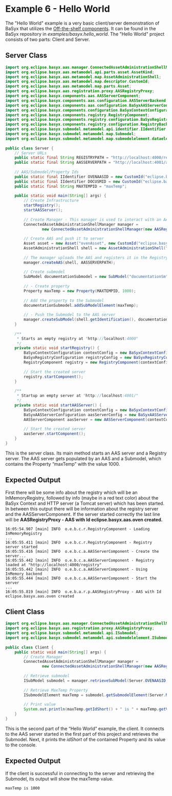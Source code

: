 # Example 6 - Hello World

The "Hello World" example is a very basic client/server demonstration of BaSyx that utilizes the [Off-the-shelf components](../../user_documentation/basyx_components/index.md). It can be found in the BaSyx repository in *examples/basyx.hello_world*. The "Hello World" project consists of two parts: Client and Server.

## Server Class

```java
import org.eclipse.basyx.aas.manager.ConnectedAssetAdministrationShellManager;
import org.eclipse.basyx.aas.metamodel.api.parts.asset.AssetKind;
import org.eclipse.basyx.aas.metamodel.map.AssetAdministrationShell;
import org.eclipse.basyx.aas.metamodel.map.descriptor.CustomId;
import org.eclipse.basyx.aas.metamodel.map.parts.Asset;
import org.eclipse.basyx.aas.registration.proxy.AASRegistryProxy;
import org.eclipse.basyx.components.aas.AASServerComponent;
import org.eclipse.basyx.components.aas.configuration.AASServerBackend;
import org.eclipse.basyx.components.aas.configuration.BaSyxAASServerConfiguration;
import org.eclipse.basyx.components.configuration.BaSyxContextConfiguration;
import org.eclipse.basyx.components.registry.RegistryComponent;
import org.eclipse.basyx.components.registry.configuration.BaSyxRegistryConfiguration;
import org.eclipse.basyx.components.registry.configuration.RegistryBackend;
import org.eclipse.basyx.submodel.metamodel.api.identifier.IIdentifier;
import org.eclipse.basyx.submodel.metamodel.map.Submodel;
import org.eclipse.basyx.submodel.metamodel.map.submodelelement.dataelement.property.Property;
 
public class Server {
	// Server URLs
	public static final String REGISTRYPATH = "http://localhost:4000/registry";
	public static final String AASSERVERPATH = "http://localhost:4001/aasServer";
 
	// AAS/Submodel/Property Ids
	public static final IIdentifier OVENAASID = new CustomId("eclipse.basyx.aas.oven");
	public static final IIdentifier DOCUSMID = new CustomId("eclipse.basyx.submodel.documentation");
	public static final String MAXTEMPID = "maxTemp";
 
	public static void main(String[] args) {
		// Create Infrastructure
		startRegistry();
		startAASServer();
 
		// Create Manager - This manager is used to interact with an AAS server
		ConnectedAssetAdministrationShellManager manager = 
				new ConnectedAssetAdministrationShellManager(new AASRegistryProxy(REGISTRYPATH));
 
		// Create AAS and push it to server
		Asset asset = new Asset("ovenAsset", new CustomId("eclipse.basyx.asset.oven"), AssetKind.INSTANCE);
		AssetAdministrationShell shell = new AssetAdministrationShell("oven", OVENAASID, asset);
 
		// The manager uploads the AAS and registers it in the Registry server
		manager.createAAS(shell, AASSERVERPATH);
 
		// Create submodel
		SubModel documentationSubmodel = new SubModel("documentationSm", DOCUSMID);
 
		// - Create property
		Property maxTemp = new Property(MAXTEMPID, 1000);
 
		// Add the property to the Submodel
		documentationSubmodel.addSubModelElement(maxTemp);
 
		// - Push the Submodel to the AAS server
		manager.createSubModel(shell.getIdentification(), documentationSubmodel);
	}
 
	/**
	 * Starts an empty registry at "http://localhost:4000"
	 */
	private static void startRegistry() {
		BaSyxContextConfiguration contextConfig = new BaSyxContextConfiguration(4000, "/registry");
		BaSyxRegistryConfiguration registryConfig = new BaSyxRegistryConfiguration(RegistryBackend.INMEMORY);
		RegistryComponent registry = new RegistryComponent(contextConfig, registryConfig);
 
		// Start the created server
		registry.startComponent();
	}
 
	/**
	 * Startup an empty server at "http://localhost:4001/"
	 */
	private static void startAASServer() {
		BaSyxContextConfiguration contextConfig = new BaSyxContextConfiguration(4001, "/aasServer");
		BaSyxAASServerConfiguration aasServerConfig = new BaSyxAASServerConfiguration(AASServerBackend.INMEMORY, "", REGISTRYPATH);
		AASServerComponent aasServer = new AASServerComponent(contextConfig, aasServerConfig);
 
		// Start the created server
		aasServer.startComponent();
	}
}
```

This is the server class. Its main method starts an AAS server and a Registry server. The AAS server gets populated by an AAS and a Submodel, which contains the Property “maxTemp” with the value 1000.

## Expected Output

First there will be some info about the registry which will be an InMemoryRegistry, followed by info (maybe in a red text color) about the BaSyx Context and HTTP server (a Tomcat server) which has been started. In between this output there will be information about the registry server and the AASServerComponent. If the server started correctly the last line will be **AASRegistryProxy - AAS with Id eclipse.basyx.aas.oven created.**

```
16:05:54.907 [main] INFO  o.e.b.c.r.RegistryComponent - Loading InMemoryRegistry
...
16:05:55.411 [main] INFO  o.e.b.c.r.RegistryComponent - Registry server started
16:05:55.416 [main] INFO  o.e.b.c.a.AASServerComponent - Create the server...
16:05:55.442 [main] INFO  o.e.b.c.a.AASServerComponent - Registry loaded at "http://localhost:4000/registry"
16:05:55.442 [main] INFO  o.e.b.c.a.AASServerComponent - Using InMemory backend
16:05:55.444 [main] INFO  o.e.b.c.a.AASServerComponent - Start the server
...
16:05:55.819 [main] INFO  o.e.b.a.r.p.AASRegistryProxy - AAS with Id eclipse.basyx.aas.oven created
```

## Client Class

```java
import org.eclipse.basyx.aas.manager.ConnectedAssetAdministrationShellManager;
import org.eclipse.basyx.aas.registration.proxy.AASRegistryProxy;
import org.eclipse.basyx.submodel.metamodel.api.ISubmodel;
import org.eclipse.basyx.submodel.metamodel.api.submodelelement.ISubmodelElement;
 
public class Client {
	public static void main(String[] args) {
		// Create Manager
		ConnectedAssetAdministrationShellManager manager =
				new ConnectedAssetAdministrationShellManager(new AASRegistryProxy(Server.REGISTRYPATH));
 
		// Retrieve submodel
		ISubModel submodel = manager.retrieveSubModel(Server.OVENAASID, Server.DOCUSMID);
 
		// Retrieve MaxTemp Property
		ISubmodelElement maxTemp = submodel.getSubmodelElement(Server.MAXTEMPID);
 
		// Print value
		System.out.println(maxTemp.getIdShort() + " is " + maxTemp.getValue());
	}
}
```

This is the second part of the “Hello World” example, the client. It connects to the AAS server started in the first part of this project and retrieves the Submodel. Next, it prints the *idShort* of the contained Property and its value to the console.

## Expected Output
If the client is successful in connecting to the server and retrieving the Submodel, its output will show the maxTemp value.

```
maxTemp is 1000
```